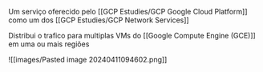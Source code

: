 Um serviço oferecido pelo  [[GCP Estudies/GCP Google Cloud Platform]] como um dos [[GCP Estudies/GCP Network Services]]

Distribui o trafico para multiplas VMs do [[Google Compute Engine (GCE)]] em uma ou mais regiões  


![[images/Pasted image 20240411094602.png]]
